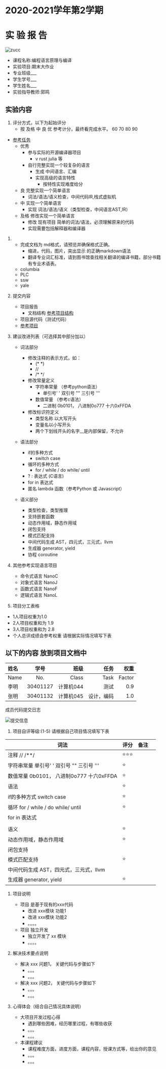 

# 2020-2021学年第2学期
# **实 验 报 告**
![zucc](zucc.png "ZUCC")

- 课程名称:编程语言原理与编译
- 实验项目:期末大作业
- 专业班级___                      
- 学生学号___                        
- 学生姓名___                        
- 实验指导教师:郭鸣

## 实验内容


1. 评分方式，以下为起始评分     
    - 按 及格 中 良 优 参考计分，最终看完成水平。
          60 70 80 90
  - [参考任务](https://gitee.com/sigcc/plzoofs/blob/master/microc/task.md)
    - 优秀
        - 参与实际的开源编译器项目
          - v rust julia 等
        - 自行完整实现一个较复杂的语言 
          - 生成  中间语言、汇编 
          - 实现高级的语言特性
            - 按特性实现难度给分
    - 良 完整实现一个简单语言   
        - 词法/语法/语义检查，中间代码IR,栈式虚拟机  
    - 中 实现一个简单语言
        - 实现 词法/语法/语义（类型检查，中间语言AST,IR）
    - 及格  修改实现一个简单语言
        - 修改 现有项目 简单的词法/语法，必须理解原来的代码
        - 实现需要包括解释器和编译器
1. - 完成文档为 md格式，请预览并确保格式正确。 
        - 缩进，代码，图片，突出显示 的正确markdown语法
        - 翻译专业词汇标准，请到图书馆查找相关翻译的编译书籍，部分书籍有专业术语表。 
    - columbia 
    - PLC
    - ssw
    - yale
   
1. 提交内容
    - 项目报告
        - 文档结构 [参考项目结构](https://bb.zucc.edu.cn/bbcswebdav/users/j04014/PLC/final/columbia.microc.llvm.proj.rar)
    - 项目源代码（测试代码）
    - [参考项目](https://bb.zucc.edu.cn/bbcswebdav/users/j04014/PLC/final21)
1. 建议改进列表（可选择其中部分加以）
    - 词法部分
        - 修改注释的表示方式，如：
            - (*  *) 
            - //
            - /* */
        - 修改常量定义
            - 字符串常量  （参考python语法）
                - 单引号' ' 双引号 ""  三引号 '''
            - 数值常量 （参考c语法）
                - 二进制  0b0101， 八进制0o777  十六0xFFDA
        - 修改标识符定义
            - 类型名称 以大写开头
            - 变量名以小写开头
            - 两个下划线开头的名字__是内部保留，不允许
    - 语法部分
        - if的多种方式 
            - switch case
        - 循环的多种方式 
            - for / while / do while/ until 
        -  ? : 表达式  (C语言)
        - for  in 表达式
        - 匿名 lambda 函数（参考Python 或 Javascript）

    - 语义部分
        - 类型检查，类型推理
        - 支持嵌套函数
        - 动态作用域，静态作用域
        - 闭包支持
        - 模式匹配支持
        - 中间代码生成 AST，四元式，三元式，llvm
        - 生成器 generator, yield
        - 协程 coroutine

1. 其他参考实现语言项目                        
    - 命令式语言 NanoC 
    - 对象式语言 NanoJ
    - 函数式语言 NanoF
    - 逻辑式语言 NanoL

1. 项目分工表格
- 1人项目权重为1.0
- 2人项目权重和为 1.9
- 3人项目权重和为 2.8
- 个人总评成绩会参考权重
请根据实际情况填写下表

## 以下的内容 放到项目文档中

| 姓名 |学号 |班级 |任务|权重|
| :----------- | :-----------: |  ---: |   ---: |   ---: |
| Name   |      No.     | Class |Task|Factor|
| 李明|     30401127 | 计算机044 |测试|0.9|
| 张明|     30401132 | 计算机045 |设计，编码|1.0|

 成员代码提交日志

![提交信息](commit.png)

1. 项目自评等级:(1-5)
请根据自己项目情况填写下表

| 词法                                       | 评分 | 备注 |      |
| ------------------------------------------ | ---- | ---- | ---- |
| 注释  //   /**/                            | ⭐⭐⭐  |      |      |
| 字符串常量 单引号' ' 双引号 ""  三引号 ''' | ⭐    |      |      |
| 数值常量 0b0101， 八进制0o777  十六0xFFDA  | ⭐    |      |      |
| 语法                                       | ⭐    |      |      |
| if的多种方式   switch case                 | ⭐    |      |      |
| 循环  for / while / do while/ until        | ⭐    |      |      |
| for  in 表达式                             |      |      |      |
|                                            |      |      |      |
| 语义                                       | ⭐    |      |      |
| 动态作用域，静态作用域                     | ⭐    |      |      |
| 闭包支持                                   |      |      |      |
| 模式匹配支持                               | ⭐    |      |      |
| 中间代码生成 AST，四元式，三元式，llvm     |      |      |      |
| 生成器 generator, yield                    | ⭐    |      |      |



1. 项目说明

    - 项目 是基于现有的xxx代码
        - 改进 xxx模块 功能1
        - 改进 xxx模块 功能2
        - 。。。。
    - 项目 独立开发
        - 独立开发了 xx 模块
        - 。。。。
2. 解决技术要点说明
    - 解决 xxx 问题1， 关键代码与步骤如下
      - 。。。
      - 。。。
    - 解决 xxx 问题2， 关键代码与步骤如下
      - 。。。
      - 。。。
3. 心得体会（结合自己情况具体说明）

     - 大项目开发过程心得
        - 遇到哪些困难，经历哪里过程，有哪些收获
        - 。。。
        - 。。。
     - 本课程建议
         - 课程难度方面，进度方面，课程内容，授课方式等，给出你的意见
         - 。。。
         - 。。。
